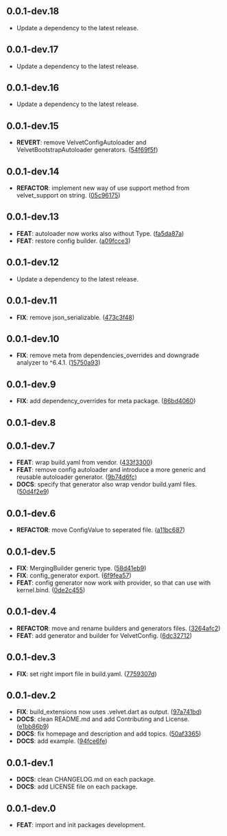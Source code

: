 ## 0.0.1-dev.18

 - Update a dependency to the latest release.

## 0.0.1-dev.17

 - Update a dependency to the latest release.

## 0.0.1-dev.16

 - Update a dependency to the latest release.

## 0.0.1-dev.15

 - **REVERT**: remove VelvetConfigAutoloader and VelvetBootstrapAutoloader generators. ([54f69f5f](https://github.com/stratumfoundry/velvet/commit/54f69f5faa67ec1522f1b618ac93a84fa6e8e59e))

## 0.0.1-dev.14

 - **REFACTOR**: implement new way of use support method from velvet_support on string. ([05c96175](https://github.com/stratumfoundry/velvet/commit/05c9617582d24baf14cba5215a564be848b4b55d))

## 0.0.1-dev.13

 - **FEAT**: autoloader now works also without Type. ([fa5da87a](https://github.com/stratumfoundry/velvet/commit/fa5da87a4407324fd74624fe927fdc6f3bb59900))
 - **FEAT**: restore config builder. ([a09fcce3](https://github.com/stratumfoundry/velvet/commit/a09fcce3e9ae565cf3eda49be05c7b3a1127f6d7))

## 0.0.1-dev.12

 - Update a dependency to the latest release.

## 0.0.1-dev.11

 - **FIX**: remove json_serializable. ([473c3f48](https://github.com/stratumfoundry/velvet/commit/473c3f48b847d9747e2892744b18cb71424967f2))

## 0.0.1-dev.10

 - **FIX**: remove meta from dependencies_overrides and downgrade analyzer to ^6.4.1. ([15750a93](https://github.com/stratumfoundry/velvet/commit/15750a9384db9f0c49bf4b5c3bc8d8d66740a8f9))

## 0.0.1-dev.9

 - **FIX**: add dependency_overrides for meta package. ([86bd4060](https://github.com/stratumfoundry/velvet/commit/86bd406012f83bcd49d735bc612fe1c42474c58a))

## 0.0.1-dev.8

## 0.0.1-dev.7

 - **FEAT**: wrap build.yaml from vendor. ([433f3300](https://github.com/stratumfoundry/velvet/commit/433f33006579d5e05212f48bda9df33dc3282864))
 - **FEAT**: remove config autoloader and introduce a more generic and reusable autoloader generator. ([9b74d6fc](https://github.com/stratumfoundry/velvet/commit/9b74d6fc816179594869520a5de75b207cdf44f3))
 - **DOCS**: specify that generator also wrap vendor build.yaml files. ([50d4f2e9](https://github.com/stratumfoundry/velvet/commit/50d4f2e95594673b6aa8648207e94d4fbfcd4db0))

## 0.0.1-dev.6

 - **REFACTOR**: move ConfigValue to seperated file. ([a11bc687](https://github.com/stratumfoundry/velvet/commit/a11bc6875b7299d47f872c181743ed53074b34f2))

## 0.0.1-dev.5

 - **FIX**: MergingBuilder generic type. ([58d41eb9](https://github.com/stratumfoundry/velvet/commit/58d41eb9eb592fed64960d494c3949bcba0a0f03))
 - **FIX**: config_generator export. ([6f9fea57](https://github.com/stratumfoundry/velvet/commit/6f9fea5712a585ede51efea212d24af5b832a527))
 - **FEAT**: config generator now work with provider, so that can use with kernel.bind. ([0de2c455](https://github.com/stratumfoundry/velvet/commit/0de2c45507a0fecfe348f4d628916b1899add277))

## 0.0.1-dev.4

 - **REFACTOR**: move and rename builders and generators files. ([3264afc2](https://github.com/stratumfoundry/velvet/commit/3264afc2a46813c1b1e77157cec1b21872588f43))
 - **FEAT**: add generator and builder for VelvetConfig. ([6dc32712](https://github.com/stratumfoundry/velvet/commit/6dc32712c2519842a470a9787d9b139938d4c4ec))

## 0.0.1-dev.3

 - **FIX**: set right import file in build.yaml. ([7759307d](https://github.com/stratumfoundry/velvet/commit/7759307d76e31cbb2de95237d44a21f000061841))

## 0.0.1-dev.2

 - **FIX**: build_extensions now uses .velvet.dart as output. ([97a741bd](https://github.com/stratumfoundry/velvet/commit/97a741bdab22d3daae3106f5e1e9ded53f4b9106))
 - **DOCS**: clean README.md and add Contributing and License. ([e1bb86b9](https://github.com/stratumfoundry/velvet/commit/e1bb86b97abc8723af091b479e991709e4c3240c))
 - **DOCS**: fix homepage and description and add topics. ([50af3365](https://github.com/stratumfoundry/velvet/commit/50af3365a69a738b614833b7ab1d798306ad1c70))
 - **DOCS**: add example. ([94fce6fe](https://github.com/stratumfoundry/velvet/commit/94fce6feaf29edc67fcc3330bc2fba7c6e9ba9b4))

## 0.0.1-dev.1

 - **DOCS**: clean CHANGELOG.md on each package.
 - **DOCS**: add LICENSE file on each package.

## 0.0.1-dev.0

 - **FEAT**: import and init packages development.
